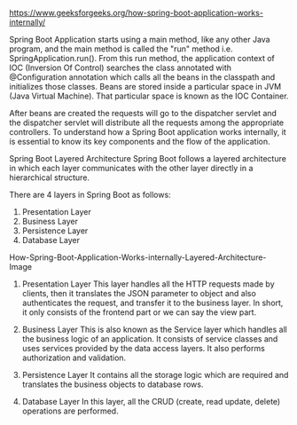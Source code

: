 https://www.geeksforgeeks.org/how-spring-boot-application-works-internally/

Spring Boot Application starts using a main method, like any other Java program, and the main method is called the
"run" method i.e. SpringApplication.run(). From this run method, the application context of IOC (Inversion Of Control)
searches the class annotated with @Configuration annotation which calls all the beans in the classpath and initializes
those classes. Beans are stored inside a particular space in JVM (Java Virtual Machine). That particular space is 
known as the IOC Container.

After beans are created the requests will go to the dispatcher servlet and the dispatcher servlet will distribute all
the requests among the appropriate controllers. To understand how a Spring Boot application works internally, it is 
essential to know its key components and the flow of the application.

Spring Boot Layered Architecture
Spring Boot follows a layered architecture in which each layer communicates with the other layer directly in a 
hierarchical structure.

There are 4 layers in Spring Boot as follows:

1. Presentation Layer
2. Business Layer
3. Persistence Layer
4. Database Layer

How-Spring-Boot-Application-Works-internally-Layered-Architecture-Image
1. Presentation Layer
   This layer handles all the HTTP requests made by clients, then it translates the JSON parameter to object and 
   also authenticates the request, and transfer it to the business layer. In short, it only consists of the frontend 
   part or we can say the view part.

2. Business Layer
   This is also known as the Service layer which handles all the business logic of an application. It consists of 
   service classes and uses services provided by the data access layers. It also performs authorization and validation.

3. Persistence Layer
   It contains all the storage logic which are required and translates the business objects to database rows.

4. Database Layer
   In this layer, all the CRUD (create, read update, delete) operations are performed.